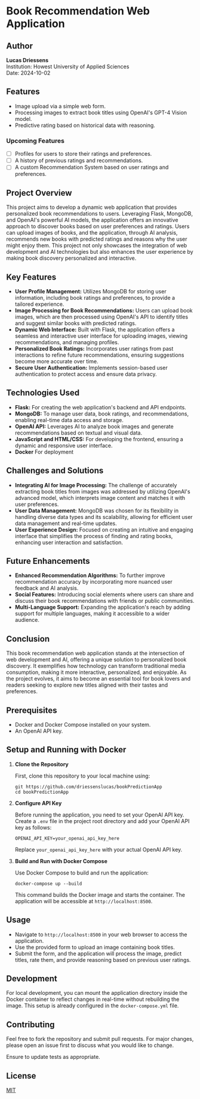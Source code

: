 # Book Recommendation Web Application

## Author

**Lucas Driessens**  
Institution: Howest University of Applied Sciences  
Date: 2024-10-02

## Features

- Image upload via a simple web form.
- Processing images to extract book titles using OpenAI's GPT-4 Vision model.
- Predictive rating based on historical data with reasoning.

### Upcoming Features

- [ ] Profiles for users to store their ratings and preferences.
- [ ] A history of previous ratings and recommendations.
- [ ] A custom Recommendation System based on user ratings and preferences.

## Project Overview
This project aims to develop a dynamic web application that provides personalized book recommendations to users. Leveraging Flask, MongoDB, and OpenAI's powerful AI models, the application offers an innovative approach to discover books based on user preferences and ratings. Users can upload images of books, and the application, through AI analysis, recommends new books with predicted ratings and reasons why the user might enjoy them. This project not only showcases the integration of web development and AI technologies but also enhances the user experience by making book discovery personalized and interactive.

## Key Features
- **User Profile Management:** Utilizes MongoDB for storing user information, including book ratings and preferences, to provide a tailored experience.
- **Image Processing for Book Recommendations:** Users can upload book images, which are then processed using OpenAI's API to identify titles and suggest similar books with predicted ratings.
- **Dynamic Web Interface:** Built with Flask, the application offers a seamless and interactive user interface for uploading images, viewing recommendations, and managing profiles.
- **Personalized Book Ratings:** Incorporates user ratings from past interactions to refine future recommendations, ensuring suggestions become more accurate over time.
- **Secure User Authentication:** Implements session-based user authentication to protect access and ensure data privacy.

## Technologies Used
- **Flask:** For creating the web application's backend and API endpoints.
- **MongoDB:** To manage user data, book ratings, and recommendations, enabling real-time data access and storage.
- **OpenAI API:** Leverages AI to analyze book images and generate recommendations based on textual and visual data.
- **JavaScript and HTML/CSS:** For developing the frontend, ensuring a dynamic and responsive user interface.
- **Docker** For deployment 

## Challenges and Solutions
- **Integrating AI for Image Processing:** The challenge of accurately extracting book titles from images was addressed by utilizing OpenAI's advanced model, which interprets image content and matches it with user preferences.
- **User Data Management:** MongoDB was chosen for its flexibility in handling diverse data types and its scalability, allowing for efficient user data management and real-time updates.
- **User Experience Design:** Focused on creating an intuitive and engaging interface that simplifies the process of finding and rating books, enhancing user interaction and satisfaction.

## Future Enhancements
- **Enhanced Recommendation Algorithms:** To further improve recommendation accuracy by incorporating more nuanced user feedback and AI analysis.
- **Social Features:** Introducing social elements where users can share and discuss their book recommendations with friends or public communities.
- **Multi-Language Support:** Expanding the application's reach by adding support for multiple languages, making it accessible to a wider audience.

## Conclusion
This book recommendation web application stands at the intersection of web development and AI, offering a unique solution to personalized book discovery. It exemplifies how technology can transform traditional media consumption, making it more interactive, personalized, and enjoyable. As the project evolves, it aims to become an essential tool for book lovers and readers seeking to explore new titles aligned with their tastes and preferences.

## Prerequisites

- Docker and Docker Compose installed on your system.
- An OpenAI API key.

## Setup and Running with Docker

1. **Clone the Repository**

   First, clone this repository to your local machine using:

   ```
   git https://github.com/driessenslucas/bookPredictionApp
   cd bookPredictionApp
   ```

2. **Configure API Key**

   Before running the application, you need to set your OpenAI API key. Create a `.env` file in the project root directory and add your OpenAI API key as follows:

   ```
   OPENAI_API_KEY=your_openai_api_key_here
   ```

   Replace `your_openai_api_key_here` with your actual OpenAI API key.

3. **Build and Run with Docker Compose**

   Use Docker Compose to build and run the application:

   ```
   docker-compose up --build
   ```

   This command builds the Docker image and starts the container. The application will be accessible at `http://localhost:8500`.

## Usage

- Navigate to `http://localhost:8500` in your web browser to access the application.
- Use the provided form to upload an image containing book titles.
- Submit the form, and the application will process the image, predict titles, rate them, and provide reasoning based on previous user ratings.

## Development

For local development, you can mount the application directory inside the Docker container to reflect changes in real-time without rebuilding the image. This setup is already configured in the `docker-compose.yml` file.

## Contributing

Feel free to fork the repository and submit pull requests. For major changes, please open an issue first to discuss what you would like to change.

Ensure to update tests as appropriate.

## License

[MIT](https://choosealicense.com/licenses/mit/)
